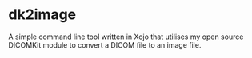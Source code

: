 # dk2image #

A simple command line tool written in Xojo that utilises my open source DICOMKit module to convert a DICOM file to an image file.